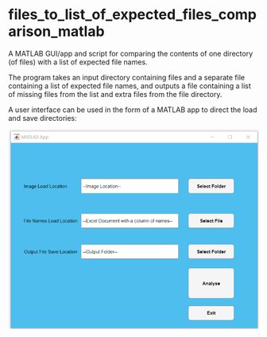 # files_to_list_of_expected_files_comparison_matlab
A MATLAB GUI/app and script for comparing the contents of one directory (of files) with a list of expected file names.

The program takes an input directory containing files and a separate file containing a list of expected file names, and outputs a file containing a list of missing files from the list and extra files from the file directory.

A user interface can be used in the form of a MATLAB app to direct the load and save directories:

![user_interface](images_to_expected_list_files_comparer.png)
